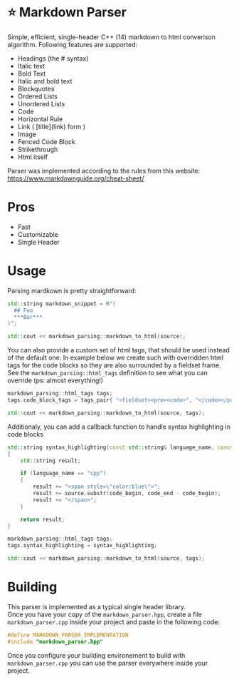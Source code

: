 # ⭐ Markdown Parser

Simple, efficient, single-header C++ (14) markdown to html converison algorithm. Following features are supported:

- Headings (the # syntax)
- Italic text
- Bold Text
- Italic and bold text
- Blockquotes
- Ordered Lists
- Unordered Lists
- Code
- Horizontal Rule
- Link ( \[title](link) form )
- Image
- Fenced Code Block
- Strikethrough
- Html itself

Parser was implemented according to the rules from this website: <https://www.markdownguide.org/cheat-sheet/>

# Pros
- Fast
- Customizable
- Single Header

# Usage

Parsing mardkown is pretty straightforward: 
```cpp
std::string markdown_snippet = R"(
  ## Foo
  ***Bar***
)";

std::cout << markdown_parsing::markdown_to_html(source);
```
You can also provide a custom set of html tags, that should be used instead of the default one.
In example below we create such with overridden html tags for the code blocks so they are also surrounded by a fieldset frame.
See the ``markdown_parsing::html_tags`` definition to see what you can override (ps: almost everything!)
```cpp
markdown_parsing::html_tags tags;
tags.code_block_tags = tags_pair{ "<fieldset><pre><code>", "</code></pre></fieldset>" };

std::cout << markdown_parsing::markdown_to_html(source, tags);
```
Additionaly, you can add a callback function to handle syntax highlighting in code blocks
```cpp
std::string syntax_highlighting(const std::string& language_name, const std::string& source, size_t code_begin, size_t code_end)
{
	std::string result;

	if (language_name == "cpp")
	{
		result += "<span style=\"color:blue\">";
		result += source.substr(code_begin, code_end - code_begin);
		result += "</span>";
	}

	return result;
}

markdown_parsing::html_tags tags;
tags.syntax_highlighting = syntax_highlighting;

std::cout << markdown_parsing::markdown_to_html(source, tags);
```

# Building
This parser is implemented as a typical single header library.  
Once you have your copy of the ``markdown_parser.hpp``, create a file ``markdown_parser.cpp`` inside your project and paste in the following code:
```cpp
#define MARKDOWN_PARSER_IMPLEMENTATION
#include "markdown_parser.hpp"
```
Once you configure your building environement to build with ``markdown_parser.cpp`` you can use the parser everywhere inside your project.
